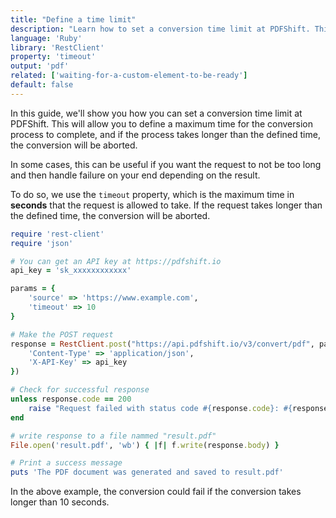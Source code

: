 ```yaml
---
title: "Define a time limit"
description: "Learn how to set a conversion time limit at PDFShift. This will allow you to define a maximum time for the conversion process to complete, and if the process takes longer than the defined time, the conversion will be aborted. This guides explains you how to achieve it using Ruby and the RestClient library."
language: 'Ruby'
library: 'RestClient'
property: 'timeout'
output: 'pdf'
related: ['waiting-for-a-custom-element-to-be-ready']
default: false
---
```


In this guide, we'll show you how you can set a conversion time limit at PDFShift. This will allow you to define a maximum time for the conversion process to complete, and if the process takes longer than the defined time, the conversion will be aborted.

In some cases, this can be useful if you want the request to not be too long and then handle failure on your end depending on the result.

To do so, we use the `timeout` property, which is the maximum time in **seconds** that the request is allowed to take. If the request takes longer than the defined time, the conversion will be aborted.

```ruby
require 'rest-client'
require 'json'

# You can get an API key at https://pdfshift.io
api_key = 'sk_xxxxxxxxxxxx'

params = {
    'source' => 'https://www.example.com',
    'timeout' => 10
}

# Make the POST request
response = RestClient.post("https://api.pdfshift.io/v3/convert/pdf", params.to_json, {
    'Content-Type' => 'application/json',
    'X-API-Key' => api_key
})

# Check for successful response
unless response.code == 200
    raise "Request failed with status code #{response.code}: #{response.body}"
end

# write response to a file nammed "result.pdf"
File.open('result.pdf', 'wb') { |f| f.write(response.body) }

# Print a success message
puts 'The PDF document was generated and saved to result.pdf'
```

In the above example, the conversion could fail if the conversion takes longer than 10 seconds.